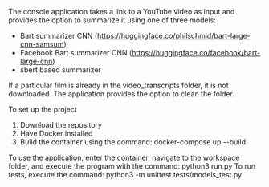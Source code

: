 The console application takes a link to a YouTube video as input and provides the option to summarize it using one of three models:

- Bart summarizer CNN (https://huggingface.co/philschmid/bart-large-cnn-samsum)
- Facebook Bart summarizer CNN (https://huggingface.co/facebook/bart-large-cnn)
- sbert based summarizer												

If a particular film is already in the video_transcripts folder, it is not downloaded. The application provides the option to clean the folder.

To set up the project
1) Download the repository
2) Have Docker installed
3) Build the container using the command: docker-compose up --build

To use the application, enter the container, navigate to the workspace folder, and execute the program with the command:
python3 run.py
To run tests, execute the command:
python3 -m unittest tests/models_test.py
